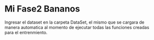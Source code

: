 # Mi Fase2  Bananos
Ingresar el dataset en la carpeta DataSet, el mismo que se cargara de manera automatica al momento de ejecutar todas las funciones creadas para el entrenmiento.

